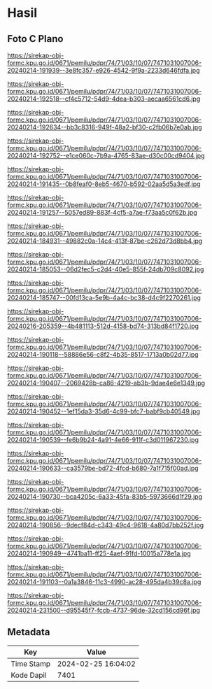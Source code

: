 # Hasil

## Foto C Plano

https://sirekap-obj-formc.kpu.go.id/0671/pemilu/pdpr/74/71/03/10/07/7471031007006-20240214-191939--3e8fc357-e926-4542-9f9a-2233d646fdfa.jpg

https://sirekap-obj-formc.kpu.go.id/0671/pemilu/pdpr/74/71/03/10/07/7471031007006-20240214-192518--cf4c5712-54d9-4dea-b303-aecaa6561cd6.jpg

https://sirekap-obj-formc.kpu.go.id/0671/pemilu/pdpr/74/71/03/10/07/7471031007006-20240214-192634--bb3c8316-949f-48a2-bf30-c2fb06b7e0ab.jpg

https://sirekap-obj-formc.kpu.go.id/0671/pemilu/pdpr/74/71/03/10/07/7471031007006-20240214-192752--e1ce060c-7b9a-4765-83ae-d30c00cd9404.jpg

https://sirekap-obj-formc.kpu.go.id/0671/pemilu/pdpr/74/71/03/10/07/7471031007006-20240214-191435--0b8feaf0-8eb5-4670-b592-02aa5d5a3edf.jpg

https://sirekap-obj-formc.kpu.go.id/0671/pemilu/pdpr/74/71/03/10/07/7471031007006-20240214-191257--5057ed89-883f-4cf5-a7ae-f73aa5c0f62b.jpg

https://sirekap-obj-formc.kpu.go.id/0671/pemilu/pdpr/74/71/03/10/07/7471031007006-20240214-184931--49882c0a-14c4-413f-87be-c262d73d8bb4.jpg

https://sirekap-obj-formc.kpu.go.id/0671/pemilu/pdpr/74/71/03/10/07/7471031007006-20240214-185053--06d2fec5-c2d4-40e5-855f-24db709c8092.jpg

https://sirekap-obj-formc.kpu.go.id/0671/pemilu/pdpr/74/71/03/10/07/7471031007006-20240214-185747--00fd13ca-5e9b-4a4c-bc38-d4c9f2270261.jpg

https://sirekap-obj-formc.kpu.go.id/0671/pemilu/pdpr/74/71/03/10/07/7471031007006-20240216-205359--4b481113-512d-4158-bd74-313bd84f1720.jpg

https://sirekap-obj-formc.kpu.go.id/0671/pemilu/pdpr/74/71/03/10/07/7471031007006-20240214-190118--58886e56-c8f2-4b35-8517-1713a0b02d77.jpg

https://sirekap-obj-formc.kpu.go.id/0671/pemilu/pdpr/74/71/03/10/07/7471031007006-20240214-190407--2069428b-ca86-4219-ab3b-9dae4e6e1349.jpg

https://sirekap-obj-formc.kpu.go.id/0671/pemilu/pdpr/74/71/03/10/07/7471031007006-20240214-190452--1ef15da3-35d6-4c99-bfc7-babf9cb40549.jpg

https://sirekap-obj-formc.kpu.go.id/0671/pemilu/pdpr/74/71/03/10/07/7471031007006-20240214-190539--fe6b9b24-4a91-4e66-911f-c3d011967230.jpg

https://sirekap-obj-formc.kpu.go.id/0671/pemilu/pdpr/74/71/03/10/07/7471031007006-20240214-190633--ca3579be-bd72-4fcd-b680-7a1f715f00ad.jpg

https://sirekap-obj-formc.kpu.go.id/0671/pemilu/pdpr/74/71/03/10/07/7471031007006-20240214-190730--bca4205c-6a33-45fa-83b5-5973666d1f29.jpg

https://sirekap-obj-formc.kpu.go.id/0671/pemilu/pdpr/74/71/03/10/07/7471031007006-20240214-190856--9decf84d-c343-49c4-9618-4a80d7bb252f.jpg

https://sirekap-obj-formc.kpu.go.id/0671/pemilu/pdpr/74/71/03/10/07/7471031007006-20240214-190949--4741ba11-ff25-4aef-91fd-10015a778e1a.jpg

https://sirekap-obj-formc.kpu.go.id/0671/pemilu/pdpr/74/71/03/10/07/7471031007006-20240214-191103--0a1a3846-11c3-4990-ac28-495da4b39c8a.jpg

https://sirekap-obj-formc.kpu.go.id/0671/pemilu/pdpr/74/71/03/10/07/7471031007006-20240214-231500--d95545f7-fccb-4737-96de-32cd156cd96f.jpg


## Metadata

| Key        | Value               |
| ---------- | ------------------- |
| Time Stamp | 2024-02-25 16:04:02 |
| Kode Dapil | 7401                |



